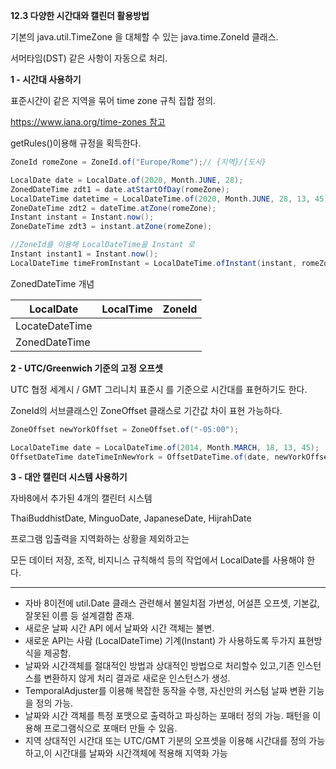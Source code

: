 **12.3 다양한 시간대와 캘린더 활용방법**

기본의 java.util.TimeZone 을 대체할 수 있는 java.time.ZoneId 클래스.

서머타임(DST) 같은 사항이 자동으로 처리.

**1 - 시간대 사용하기**

표준시간이 같은 지역을 묶어 time zone 규칙 집합 정의.

https://www.iana.org/time-zones 참고

getRules()이용해 규정을 획득한다.

```java
ZoneId romeZone = ZoneId.of("Europe/Rome");// {지역}/{도시}

LocalDate date = LocalDate.of(2020, Month.JUNE, 28);
ZonedDateTime zdt1 = date.atStartOfDay(romeZone);
LocalDateTime datetime = LocalDateTime.of(2020, Month.JUNE, 28, 13, 45);
ZoneDateTime zdt2 = dateTime.atZone(romeZone);
Instant instant = Instant.now();
ZoneDateTime zdt3 = instant.atZone(romeZone);

//ZoneId를 이용해 LocalDateTime을 Instant 로
Instant instant1 = Instant.now();
LocalDateTime timeFromInstant = LocalDateTime.ofInstant(instant, romeZone);
```

ZonedDateTime 개념

| LocalDate | LocalTime | ZoneId |
| --- | --- | --- |
| LocateDateTime |  |  |
| ZonedDateTime |  |  |

**2 - UTC/Greenwich 기준의 고정 오프셋**

UTC 협정 세계시 / GMT 그리니치 표준시 를 기준으로 시간대를 표현하기도 한다.

ZoneId의 서브클래스인 ZoneOffset 클래스로 기간값 차이 표현 가능하다.

```java
ZoneOffset newYorkOffset = ZoneOffset.of("-05:00");

LocalDateTime date = LocalDateTime.of(2014, Month.MARCH, 18, 13, 45);
OffsetDateTime dateTimeInNewYork = OffsetDateTime.of(date, newYorkOffset);

```

**3 - 대안 캘린더 시스템 사용하기**

자바8에서 추가된 4개의 캘린터 시스템

ThaiBuddhistDate, MinguoDate, JapaneseDate, HijrahDate

프로그램 입출력을 지역화하는 상황을 제외하고는

모든 데이터 저장, 조작, 비지니스 규칙해석 등의 작업에서 LocalDate를 사용해야 한다.

---

- 자바 8이전에 util.Date 클래스 관련해서 불일치점 가변성, 어설픈 오프셋, 기본값, 잘못된 이름 등 설계결함 존재.
- 새로운 날짜 시간 API 에서 날짜와 시간 객체는 불변.
- 새로운 API는 사람 (LocalDateTime) 기계(Instant) 가 사용하도록 두가지 표현방식을 제공함.
- 날짜와 시간객체를 절대적인 방법과 상대적인 방법으로 처리할수 있고,기존 인스턴스를 변환하지 않게 처리 결과로 새로운 인스턴스가 생성.
- TemporalAdjuster를 이용해 복잡한 동작을 수행, 자신만의 커스텀 날짜 변환 기능을 정의 가능.
- 날짜와 시간 객체를 특정 포맷으로 출력하고 파싱하는 포매터 정의 가능. 패턴을 이용해 프로그램식으로 포매터 만들 수 있음.
- 지역 상대적인 시간대 또는 UTC/GMT 기분의 오프셋을 이용해 시간대를 정의 가능하고,이 시간대를 날짜와 시간객체에 적용해 지역화 가능
